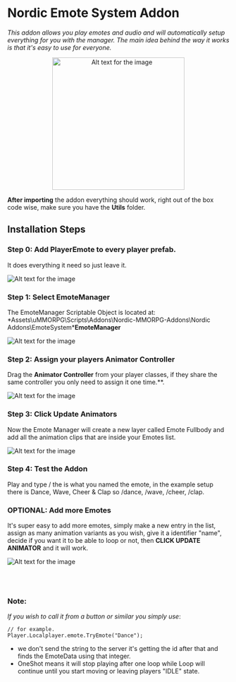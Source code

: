 # Nordic Emote System Addon
*This addon allows you play emotes and audio and will automatically setup everything for you with the manager. The main idea behind the way it works is that it's easy to use for everyone.*

<center> <img src="https://jokeoverflow.xyz/Install-Guides/EmoteSystem/emote02.png" width="300" alt="Alt text for the image"> </center>

**After importing** the addon everything should work, right out of the box code wise, make sure you have the **Utils** folder. 
<br>
## **Installation Steps**

### **Step 0**: **Add PlayerEmote to every player prefab.**
It does everything it need so just leave it.

![Alt text for the image](https://jokeoverflow.xyz/Install-Guides/EmoteSystem/manager.png)

### **Step 1**: **Select EmoteManager**
The EmoteManager Scriptable Object is located at:
*Assets\uMMORPG\Scripts\Addons\Nordic-MMORPG-Addons\Nordic Addons\EmoteSystem\***EmoteManager**

![Alt text for the image](https://jokeoverflow.xyz/Install-Guides/EmoteSystem/manager.png)

### **Step 2**: **Assign your players Animator Controller**
Drag the **Animator Controller** from your player classes, if they share the same controller you only need to assign it one time.**.

![Alt text for the image](https://jokeoverflow.xyz/Install-Guides/EmoteSystem/GetController.png)

### **Step 3**: **Click Update Animators**
Now the Emote Manager will create a new layer called Emote Fullbody and add all the animation clips that are inside your Emotes list.

![Alt text for the image](https://jokeoverflow.xyz/Install-Guides/EmoteSystem/clickUpdate.png)

### **Step 4**: **Test the Addon**
Play and type /<Identifier> the <Identifier> is what you named the emote, in the example setup there is Dance, Wave, Cheer & Clap so /dance, /wave, /cheer, /clap.

### **OPTIONAL**: **Add more Emotes**
It's super easy to add more emotes, simply make a new entry in the list, assign as many animation variants as you wish, 
give it a identifier "name", 
decide if you want it to be able to loop or not, 
then **CLICK UPDATE ANIMATOR** and it will work.

![Alt text for the image](https://jokeoverflow.xyz/Install-Guides/EmoteSystem/populate.png)

<br>
<br>

### Note:
*If you wish to call it from a button or similar you simply use*:
```
// for example.
Player.Localplayer.emote.TryEmote("Dance");
```
- we don't send the string to the server it's getting the id after that and finds the EmoteData using that integer.
- OneShot means it will stop playing after one loop while Loop will continue until you start moving or leaving players "IDLE" state.
